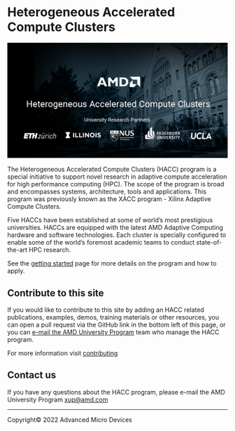 # Heterogeneous Accelerated Compute Clusters

<img src="images/AMD-HACC_Banner.png" alt="Hetrogeneous Accelerated Compute Cluster banner image showing university partner logos: ETH Zurich, National Univesity Singapore, Paderborn University, UCLA, UIUC" class="responsive">

The Heterogeneous Accelerated Compute Clusters (HACC) program is a special initiative to support novel research in adaptive compute acceleration for high performance computing (HPC). The scope of the program is broad and encompasses systems, architecture, tools and applications. This program was previously known as the XACC program - Xilinx Adaptive Compute Clusters.

Five HACCs have been established at some of world’s most prestigious universities. HACCs are equipped with the latest AMD Adaptive Computing hardware and software technologies. Each cluster is specially configured to enable some of the world’s foremost academic teams to conduct state-of-the-art HPC research.

See the [getting started](./get-started.html) page for more details on the program and how to apply.

## Contribute to this site

If you would like to contribute to this site by adding an HACC related publications, examples, demos, training materials or other resources, you can open a pull request via the GitHub link in the bottom left of this page, or you can [e-mail the AMD University Program](mailto:xup@amd.com) team who manage the HACC program.

For more information visit [contributing](contributing.md)

## Contact us

If you have any questions about the HACC program, please e-mail the AMD University Program <xup@amd.com>

---------------------------------------
<p class="copyright">Copyright&copy; 2022 Advanced Micro Devices</p>